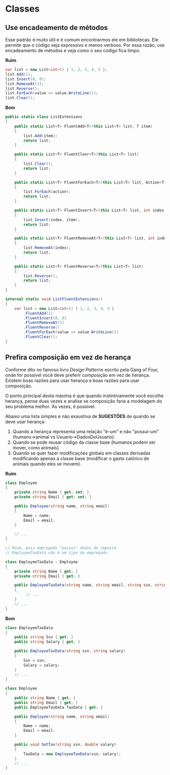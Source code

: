 # Classes

## Use encadeamento de métodos

Esse padrão é muito útil e é comum encontrarmos ele em bibliotecas. Ele permite que o código seja expressivo e menos verboso. Por essa razão, use encadeamento de métodos e veja como o seu código fica limpo.

**Ruim**

```cs
var list = new List<int>() { 1, 2, 3, 4, 5 };
list.Add(1);
list.Insert(0, 0);
list.RemoveAt(1);
list.Reverse();
list.ForEach(value => value.WriteLine());
list.Clear();
```

**Bom**

```cs
public static class ListExtensions
{
    public static List<T> FluentAdd<T>(this List<T> list, T item)
    {
        list.Add(item);
        return list;
    }

    public static List<T> FluentClear<T>(this List<T> list)
    {
        list.Clear();
        return list;
    }

    public static List<T> FluentForEach<T>(this List<T> list, Action<T> action)
    {
        list.ForEach(action);
        return list;
    }

    public static List<T> FluentInsert<T>(this List<T> list, int index, T item)
    {
        list.Insert(index, item);
        return list;
    }

    public static List<T> FluentRemoveAt<T>(this List<T> list, int index)
    {
        list.RemoveAt(index);
        return list;
    }

    public static List<T> FluentReverse<T>(this List<T> list)
    {
        list.Reverse();
        return list;
    }
}

internal static void ListFluentExtensions()
{
    var list = new List<int>() { 1, 2, 3, 4, 5 }
        .FluentAdd(1)
        .FluentInsert(0, 0)
        .FluentRemoveAt(1)
        .FluentReverse()
        .FluentForEach(value => value.WriteLine())
        .FluentClear();
}
```

## Prefira composição em vez de herança

Conforme dito no famoso livro _Design Patterns_ escrito pela Gang of Four, onde for possível você deve preferir composição em vez de herança. Existem boas razões para usar herança e boas razões para usar composição.

O ponto principal desta máxima é que quando instintivamente você escolhe herança, pense duas vezes e analise se composição faria a modelagem do seu problema melhor. Às vezes, é possível.

Abaixo uma lista simples e não exaustiva  de **SUGESTÕES** de quando se deve usar herança:

1. Quando a herança representa uma relação "é-um" e não "possui-um" (humano->animal vs Usuario->DadosDoUsuario).
1. Quando se pode reusar código da classe base (humanos podem ser mover, como animais).
1. Quando se quer fazer modificações globais em classes derivadas modificando apenas a classe base (modificar o gasto calórico de animais quando eles se movem).

**Ruim**

```cs
class Employee
{
    private string Name { get; set; }
    private string Email { get; set; }

    public Employee(string name, string email)
    {
        Name = name;
        Email = email;
    }

    // ...
}

// Ruim, pois empregado "possui" dados de imposto.
// EmployeeTaxData não é um tipo de empregado.

class EmployeeTaxData : Employee
{
    private string Name { get; }
    private string Email { get; }

    public EmployeeTaxData(string name, string email, string ssn, string salary)
    {
         // ...
    }
    // ...
}
```

**Bom**

```cs
class EmployeeTaxData
{
    public string Ssn { get; }
    public string Salary { get; }

    public EmployeeTaxData(string ssn, string salary)
    {
        Ssn = ssn;
        Salary = salary;
    }
    // ...
}

class Employee
{
    public string Name { get; }
    public string Email { get; }
    public EmployeeTaxData TaxData { get; }

    public Employee(string name, string email)
    {
        Name = name;
        Email = email;
    }

    public void SetTax(string ssn, double salary)
    {
        TaxData = new EmployeeTaxData(ssn, salary);
    }
    // ...
}
```
